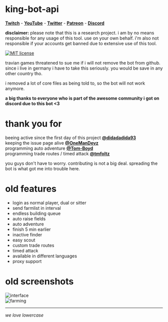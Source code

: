 # king-bot-api <!-- omit in toc -->

__[Twitch](https://twitch.tv/scriptworld)__ - __[YouTube](https://www.youtube.com/c/scriptworld)__ - __[Twitter](https://twitter.com/felix_breuer)__ - __[Patreon](https://patreon.com/scriptworld)__ - __[Discord](https://discord.gg/5n2btF7)__

__disclaimer:__ please note that this is a research project. i am by no means responsible for any usage of this tool. use on your own behalf. i'm also not responsible if your accounts get banned due to extensive use of this tool.

[![MIT license](https://img.shields.io/badge/license-MIT-blue.svg)](https://github.com/breuerfelix/king-bot/blob/master/LICENSE)

travian games threatened to sue me if i will not remove the bot from github.  
since i live in germany i have to take this seriously. you would be save in any other country tho.

i removed a lot of core files as being told to, so the bot will not work anymore.  

__a big thanks to everyone who is part of the awesome community i got on discord due to this bot <3__

# thank you for

beeing active since the first day of this project **[@didadadida93](https://github.com/didadadida93)**  
keeping the issue page alive **[@OneManDevz](https://github.com/OneManDevz)**  
programming auto adventure **[@Tom-Boyd](https://github.com/Tom-Boyd)**  
programming trade routes / timed attack **[@tmfoltz](https://github.com/tmfoltz)**  

you guys don't have to worry. contributing is not a big deal. spreading the bot is what got me into trouble here.

# old features

- login as normal player, dual or sitter
- send farmlist in interval
- endless building queue
- auto raise fields
- auto adventure
- finish 5 min earlier
- inactive finder
- easy scout
- custom trade routes
- timed attack
- available in different languages
- proxy support

# old screenshots

![interface](https://breuer.dev/assets/king-bot-api/home.png)  
![farming](https://breuer.dev/assets/king-bot-api/farmlist.png)

---

_we love lowercase_
